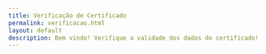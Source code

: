 ```yaml
---
title: Verificação de Certificado
permalink: verificacao.html
layout: default
description: Bem vindo! Verifique a validade dos dados do certificado!
---
```




<html><head>    
    <script type="text/javascript">
    	function httpGet(theUrl) {
            var xmlHttp = new XMLHttpRequest();
            xmlHttp.open( "GET", theUrl, false ); // false for synchronous request
            xmlHttp.send( null );
            return xmlHttp.responseText.split('class="softmerge-inner"')[1].split(">")[1].split("<")[0];
        };
    	
    	function search(){
    		var doc_url = "https://docs.google.com/spreadsheets/d/1uSAoq6YB6vYt7urYJPBcj3QfTQ57K-FnXzp0dBwj0OM/pubhtml";
    		var url = window.location.href;
    		var line = url.split("line=")[1].split("&")[0];
    		var cpf = url.split("cpf=")[1].split("&")[0];
    		var doc_cpf = httpGet(doc_url.concat("?gid=0&single=true&range=A",line));
    		if(cpf!=doc_cpf) {
    			document.getElementById("cpf").innerHTML = "<h1>ERRO: dados inválids</h1>";    
                document.getElementById("nome").innerHTML = "";    
                document.getElementById("num").innerHTML = "";    
                document.getElementById("tempo").innerHTML = "";    
                document.getElementById("assuntost").innerHTML = "";    							return;
    		}
    		var nome = httpGet(doc_url.concat("?gid=0&single=true&range=B",line));
    		var num = httpGet(doc_url.concat("?gid=0&single=true&range=D",line));
    		var tempo = httpGet(doc_url.concat("?gid=0&single=true&range=E",line));
    		document.getElementById("nome").innerHTML += nome;    
    		document.getElementById("cpf").innerHTML += cpf;    
    		document.getElementById("tempo").innerHTML += tempo;    
    		document.getElementById("assuntos").innerHTML += tempo;    
    	};
    </script>
  </head>
  <body onload="search();">
    <p id="nome" name="nome"><strong>NOME</strong>: </p>
    <p id="cpf" name="cpf"><strong>CPF</strong>: </p>
    <p id="num" name="num"><strong>NÚMERO DE MATERIAIS</strong>: </p>
    <p id="tempo" name="tempo"><strong>TEMPO DE TRABALHO</strong>: </p>
    <p id="assuntost" name="assuntost"><strong>ASSUNTOS</strong>: </p>
    <p id="assuntos" name="assuntos"></p>
</body></html>
